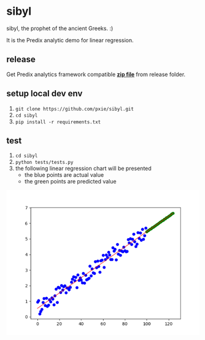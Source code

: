 # sibyl

sibyl, the prophet of the ancient Greeks. :)

It is the Predix analytic demo for linear regression.

## release

Get Predix analytics framework compatible [**zip file**](https://github.com/pxie/sibyl/raw/master/release/sibyl.release.zip) from release folder.

## setup local dev env

1. `git clone https://github.com/pxie/sibyl.git`
2. `cd sibyl`
3. `pip install -r requirements.txt`

## test

1. `cd sibyl`
2. `python tests/tests.py`
3. the following linear regression chart will be presented
   * the blue points are actual value
   * the green points are predicted value

![linear](docs/example.png)
